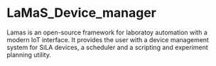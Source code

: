 # LaMaS_Device_manager

Lamas is an open-source framework for laboratoy automation with a modern IoT interface. It provides the user with a device management system for SiLA devices, a scheduler and a scripting and experiment planning utility.